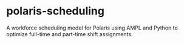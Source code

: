 # polaris-scheduling
A workforce scheduling model for Polaris using AMPL and Python to optimize full-time and part-time shift assignments.
